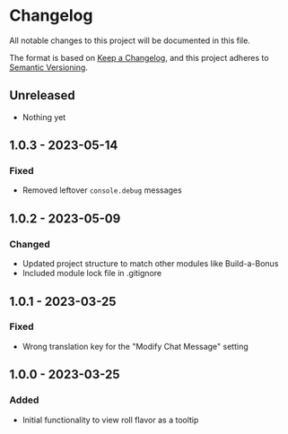 # Changelog

All notable changes to this project will be documented in this file.

The format is based on [Keep a Changelog](https://keepachangelog.com/en/1.0.0/),
and this project adheres to [Semantic Versioning](https://semver.org/spec/v2.0.0.html).

## Unreleased

- Nothing yet

## 1.0.3 - 2023-05-14

### Fixed

- Removed leftover `console.debug` messages

## 1.0.2 - 2023-05-09

### Changed

- Updated project structure to match other modules like Build-a-Bonus
- Included module lock file in .gitignore

## 1.0.1 - 2023-03-25

### Fixed

- Wrong translation key for the "Modify Chat Message" setting

## 1.0.0 - 2023-03-25

### Added

- Initial functionality to view roll flavor as a tooltip
